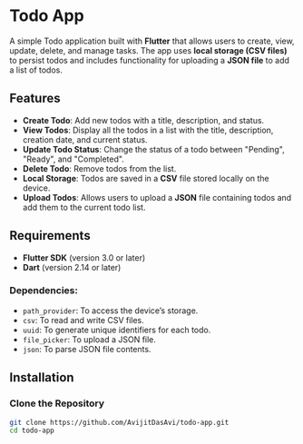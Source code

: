 # Todo App

A simple Todo application built with **Flutter** that allows users to create, view, update, delete, and manage tasks. The app uses **local storage (CSV files)** to persist todos and includes functionality for uploading a **JSON file** to add a list of todos.

## Features

- **Create Todo**: Add new todos with a title, description, and status.
- **View Todos**: Display all the todos in a list with the title, description, creation date, and current status.
- **Update Todo Status**: Change the status of a todo between "Pending", "Ready", and "Completed".
- **Delete Todo**: Remove todos from the list.
- **Local Storage**: Todos are saved in a **CSV** file stored locally on the device.
- **Upload Todos**: Allows users to upload a **JSON** file containing todos and add them to the current todo list.

## Requirements

- **Flutter SDK** (version 3.0 or later)
- **Dart** (version 2.14 or later)

### Dependencies:

- `path_provider`: To access the device’s storage.
- `csv`: To read and write CSV files.
- `uuid`: To generate unique identifiers for each todo.
- `file_picker`: To upload a JSON file.
- `json`: To parse JSON file contents.

## Installation

### Clone the Repository

```bash
git clone https://github.com/AvijitDasAvi/todo-app.git
cd todo-app
